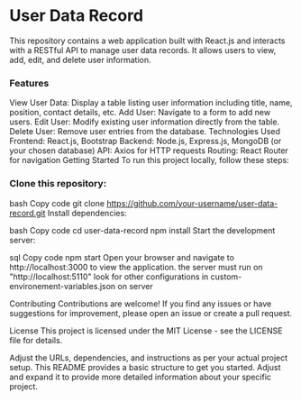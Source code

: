 <h1>User Data Record</h1>


This repository contains a web application built with React.js and interacts with a RESTful API to manage user data records. It allows users to view, add, edit, and delete user information.

<h3>Features</h3>
View User Data: Display a table listing user information including title, name, position, contact details, etc.
Add User: Navigate to a form to add new users.
Edit User: Modify existing user information directly from the table.
Delete User: Remove user entries from the database.
Technologies Used
Frontend: React.js, Bootstrap
Backend: Node.js, Express.js, MongoDB (or your chosen database)
API: Axios for HTTP requests
Routing: React Router for navigation
Getting Started
To run this project locally, follow these steps:

<h3>Clone this repository:</h3>

bash
Copy code
git clone https://github.com/your-username/user-data-record.git
Install dependencies:

bash
Copy code
cd user-data-record
npm install
Start the development server:

sql
Copy code
npm start
Open your browser and navigate to http://localhost:3000 to view the application.
the server must run on "http://localhost:5110"
look for other configurations in custom-environement-variables.json on server 

Contributing
Contributions are welcome! If you find any issues or have suggestions for improvement, please open an issue or create a pull request.

License
This project is licensed under the MIT License - see the LICENSE file for details.

Adjust the URLs, dependencies, and instructions as per your actual project setup. This README provides a basic structure to get you started. Adjust and expand it to provide more detailed information about your specific project.
